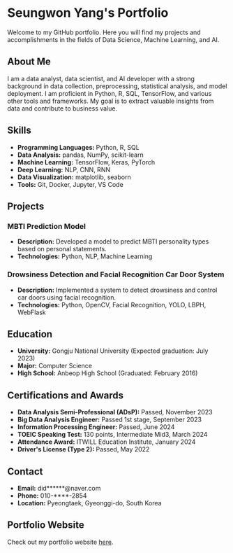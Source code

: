 # Seungwon Yang's Portfolio

Welcome to my GitHub portfolio. Here you will find my projects and accomplishments in the fields of Data Science, Machine Learning, and AI.

## About Me

I am a data analyst, data scientist, and AI developer with a strong background in data collection, preprocessing, statistical analysis, and model deployment. I am proficient in Python, R, SQL, TensorFlow, and various other tools and frameworks. My goal is to extract valuable insights from data and contribute to business value.

## Skills
- **Programming Languages:** Python, R, SQL
- **Data Analysis:** pandas, NumPy, scikit-learn
- **Machine Learning:** TensorFlow, Keras, PyTorch
- **Deep Learning:** NLP, CNN, RNN
- **Data Visualization:** matplotlib, seaborn
- **Tools:** Git, Docker, Jupyter, VS Code

## Projects

### MBTI Prediction Model
- **Description:** Developed a model to predict MBTI personality types based on personal statements.
- **Technologies:** Python, NLP, Machine Learning

### Drowsiness Detection and Facial Recognition Car Door System
- **Description:** Implemented a system to detect drowsiness and control car doors using facial recognition.
- **Technologies:** Python, OpenCV, Facial Recognition, YOLO, LBPH, WebFlask

## Education
- **University:** Gongju National University (Expected graduation: July 2023)
- **Major:** Computer Science
- **High School:** Anbeop High School (Graduated: February 2016)

## Certifications and Awards
- **Data Analysis Semi-Professional (ADsP):** Passed, November 2023
- **Big Data Analysis Engineer:** Passed 1st stage, September 2023
- **Information Processing Engineer:** Passed, June 2024
- **TOEIC Speaking Test:** 130 points, Intermediate Mid3, March 2024
- **Attendance Award:** ITWILL Education Institute, January 2024
- **Driver's License (Type 2):** Passed, May 2022

## Contact
- **Email:** did******@naver.com
- **Phone:** 010-****-2854
- **Location:** Pyeongtaek, Gyeonggi-do, South Korea

## Portfolio Website
Check out my portfolio website [here](https://STEVESEUNGWON.github.io/portfolio/).

